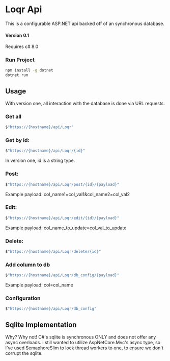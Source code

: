 ﻿# Loqr Api
This is a configurable ASP.NET api backed off of an synchronous database.

#### Version 0.1

Requires c# 8.0

### Run Project
```bash
npm install -g dotnet
dotnet run
```

## Usage
With version one, all interaction with the database is done via URL requests.

### Get all
```c#
$"https://{hostname}/api/Loqr"
```

### Get by id:
```c#
$"https://{hostname}/api/Loqr/{id}"
```
In version one, id is a string type.

### Post:
```c#
$"https://{hostname}/api/Loqr/post/{id}/{payload}"
```
Example payload: col_name1=col_val1&col_name2=col_val2

### Edit:
```c#
$"https://{hostname}/api/Loqr/edit/{id}/{payload}"
```
Example payload: col_name_to_update=col_val_to_update

### Delete:
```c#
$"https://{hostname}/api/Loqr/delete/{id}"
```

### Add column to db
```c#
$"https://{hostname}/api/Loqr/db_config/{payload}"
```
Example payload: col=col_name

### Configuration
```c#
$"https://{hostname}/api/Loqr/db_config"
```

## Sqlite Implementation
Why? Why not!
C#'s sqlite is synchronous ONLY and does not offer any async overloads.
I still wanted to utilize AspNetCore.Mvc's async type, so I've used SemaphoreSlim to lock thread workers
to one, to ensure we don't corrupt the sqlite.
